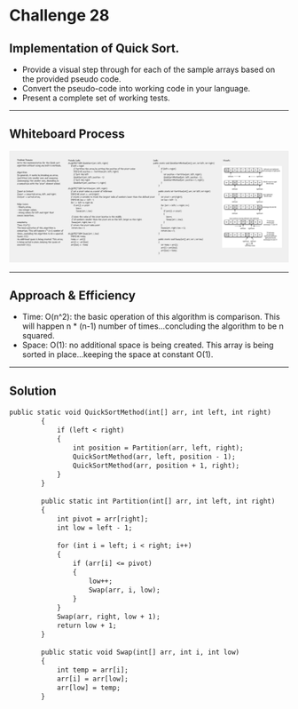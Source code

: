 # Challenge 28 
## Implementation of Quick Sort. 

+ Provide a visual step through for each of the sample arrays based on the provided pseudo code.
+ Convert the pseudo-code into working code in your language.
+ Present a complete set of working tests.

---

## Whiteboard Process
![quick-sort](quick-sort.png)

---

## Approach & Efficiency
+ Time: O(n^2): the basic operation of this algorithm is comparison. This will happen n * (n-1) number of times…concluding the algorithm to be n squared.
+ Space: O(1): no additional space is being created. This array is being sorted in place…keeping the space at constant O(1).

---

## Solution

```
public static void QuickSortMethod(int[] arr, int left, int right)
        {
            if (left < right)
            {
                int position = Partition(arr, left, right);
                QuickSortMethod(arr, left, position - 1);
                QuickSortMethod(arr, position + 1, right);
            }
        }

        public static int Partition(int[] arr, int left, int right)
        {
            int pivot = arr[right];
            int low = left - 1;

            for (int i = left; i < right; i++)
            {
                if (arr[i] <= pivot)
                {
                    low++;
                    Swap(arr, i, low);
                }
            }
            Swap(arr, right, low + 1);
            return low + 1;
        }

        public static void Swap(int[] arr, int i, int low)
        {
            int temp = arr[i];
            arr[i] = arr[low];
            arr[low] = temp;
        }
```